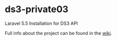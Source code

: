 # ds3-private03

Laravel 5.5 Installation for DS3 API

Full info about the project can be found in the [wiki](https://github.com/dentalsleepsolutions/globalWiki).
